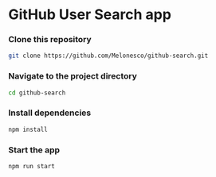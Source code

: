 # GitHub User Search app

### Clone this repository

```sh
git clone https://github.com/Melonesco/github-search.git
```

### Navigate to the project directory

```sh
cd github-search
```

### Install dependencies

```sh
npm install
```

### Start the app

```sh
npm run start
```
